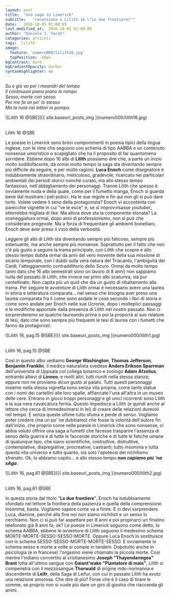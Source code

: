 ```yaml
---
layout: post
title:  "Una saga in Limerick"
subtitle:	"recensione a Lilith 16 \"Le due frontiere\""
date:   2016-10-05 01:00:05
last_modified_at:  2016-10-01 01:00:00
author: "Daniele J. Farah"
categories: articoli
tags:  lilith
image:
  feature: 'numero000/lilith16.jpg'
  topPosition: -50px
bgContrast: dark
bgGradientOpacity: darker
syntaxHighlighter: no
---
```

*Su e giù vo per i meandri del tempo<br>
Il continuum piano piano lo rompo<br>
Sesso; morte con sesso<br>
Per me fa un po’ lo stesso<br>
Ma la noia nei lettori io pompo.*

<p align="center">

![Lilith 16 @SBE]({{ site.baseurl_posts_img }}numero000/lilith16.jpg)

<br><span class="didascalia">Lilith 16 @SBE</span>
</p>

Le poesie in *Limerick* sono brevi componimenti in poesia tipici della lingua inglese, con le rime che seguono uno schema di tipo AABBA e un contenuto nonsense umoristico o scapigliato che ha il proposito di far quantomeno sorridere. Ebbene dopo 16 albi di **Lilith** possiamo dire che, a parte un inizio molto soddisfacente, da ormai molto tempo la saga sta diventando sempre più difficile da seguire, e per molte ragioni. **Luca Enoch** come disegnatore è indubbiamente straordinario, meticoloso, gradevole, ricercato nei particolari ambientali dei periodi storici nonché curato, ma allo stesso tempo fantasioso, nell'abbigliamento dei personaggi. Tranne Lilith che spesso è ovviamente nuda e della quale, come per il fumetto manga, Enoch si guarda bene dal mostrare i peli pubici. Ha le sue regole e fin qui non gli si può dare torto. Volete vedere il seno della protagonista? Enoch vi accontenta con parecchie vignette in cui "ve le esce" e, se si improvvisasse *youtuber*, otterrebbe migliaia di like. Ma allora dove sta la componente stonata? La sceneggiatura ormai, dopo anni di professionismo, non si può che considerare pregevole. Ma a forza di frequentare gli ambienti bonelliani, Enoch deve aver preso il vizio della verbosità.

Leggere gli albi di Lilith sta diventando sempre più faticoso, sempre più estenuante, ma anche sempre più nonsense. Soprattutto per il fatto che non c'è più gusto a seguire la trama principale, con Lilith che scopre e allo stesso tempo dubita ormai da anni del vero movente della sua missione di sicario temporale, con i dubbi sulla vera natura del Triacanto, l'ambiguità dei Cardi, l'atteggiamento contraddittorio dello Scuro. Ormai da molto tempo (anni dato che 16 albi semestrali sono un lavoro di 8 anni) non sappiamo nulla del passato di Lilith, che invece nei primi albi scaturiva, sia pur centellinato. Non capita più un quid che dia un gusto di ribaltamento alla trama. Per seguire le avventure di Lilith ormai è necessario avere una laurea in storia e letteratura comparata... nel senso che bisogna aver preso una laurea comparata fra il come sono andate le cose secondo i libri di storia e come sono andate per Enoch nelle sue Ucronie, dopo i molteplici passaggi e le modifiche apportate dalla presenza di Lilith nel nostro passato. Non ci sorprenderemo se qualche laureando prima o poi la proporrà al suo relatore di tesi, dato che sono sempre più frequenti le tesi di laurea con i fumetti che fanno da protagonisti.

<p align="center">

![Lilith 16, pag.15 @SBE]({{ site.baseurl_posts_img }}numero000/lilith1.jpg)

<br><span class="didascalia">Lilith 16, pag.15 @SBE</span>
</p>

Così in questo albo vediamo **George Washington**, **Thomas Jefferson**, **Benjamin Franklin**, il medico naturalista svedese **Anders Erikson Sparrman** dell'università di Uppsala col collega botanico e zoologo **Adam Afzelius**, entrambi allievi di **Linneo**, e molti altri, tutti riuniti nella stessa stanza; eppure non ne proviamo alcun gusto al palato. Tutti questi personaggi insieme nella stessa vignetta sono senza vita propria, come tante statue con i nomi dei cartellini alle loro spalle, affiancate l'una all'altra in un museo delle cere. Entrano in gioco troppi personaggi e gli unici ricorrenti sono Lilith e la sua nera cavalcatura ferina. Questo impedisce a Lilith (e quindi anche al lettore che cerca di immedesimarsi in lei) di creare delle relazioni durevoli nel tempo. E senza queste ultime tutto sfuma e perde di senso. Vogliamo poter credere (ma un po' ne dubitiamo) che fosse la volontà dell'autore fin dall'inizio, che proprio come nelle poesie in Limerick che sono nonsense, ci abbia voluto offrire una saga a fumetti che facesse trasparire l'assenza di senso della guerra e di tutte le faccende storiche e di tutte le fatiche umane di qualunque tipo, che siano scientifiche, costruttive, distruttive, contemplative, dispregiative, procreative, castranti; tutto insomma e tutta questa vita universo e tutto quanto, sia solo l'apoteosi del nichilismo sfrenato. Ok, lo abbiamo capito... e allo stesso tempo ***non capiamo più ‘na sAga***.

<p align="center">

![Lilith 16, pag.61 @SBE]({{ site.baseurl_posts_img }}numero000/lilith2.jpg)

<br><span class="didascalia">Lilith 16, pag.61 @SBE</span>
</p>

In questa storia dal titolo "**Le due frontiere**", Enoch ha indubbiamente sfondato nel lettore la frontiera della pazienza e quella della comprensione. Insomma, basta. Vogliamo sapere come va a finire. E ci devi sorprendere Luca, diamine, perché alla fine noi non siamo nichilisti e un senso lo cerchiamo. Non ci si può far aspettare per 8 anni e poi propinarci un finalino telefonato già 8 anni fa, ok? Le poesie in Limerick seguono come detto, lo schema AABBA, ebbene le avventure di Lilith seguono il medesimo schema MORTE-MORTE-SESSO-SESSO-MORTE. Oppure Luca Enoch lo sostituisce con lo schema SESSO-SESSO-MORTE-MORTE-SESSO. E ovviamente lo schema sesso e morte a volte si compie in tandem. Dopotutto anche in psicologia (e in francese) l'orgasmo viene chiamato la piccola morte. Così mentre l'indiano convertito al cristianesimo **Joseph "Thayendanegea" Brant** lotta all'ultimo sangue con **Gaiant'wake "Piantatore di mais"**, Lilith si compenetra con il mezzosangue **Thorwald** di origine indo-normanna e discendente di **Leifr**, della Saga di Leifur, con cui in passato Lilith ha avuto una relazione amorosa. Che dire di più? Forse che è il caso di tirare le somme, se proprio non si vuole più dare un giro di giostra che riaccenda gli animi.
